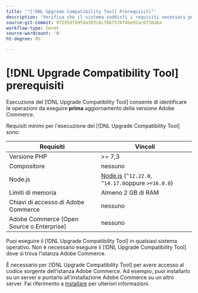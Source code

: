 ```yaml
---
title: '"[!DNL Upgrade Compatibility Tool] Prerequisiti"'
description: 'Verifica che il sistema soddisfi i requisiti necessari per eseguire il [!DNL Upgrade Compatibility Tool] per il progetto Adobe Commerce. '
source-git-commit: 97295df89fda393c8cf8675f8f4be92ac6f38a6a
workflow-type: tm+mt
source-wordcount: '0'
ht-degree: 0%

---
```



# [!DNL Upgrade Compatibility Tool] prerequisiti

Esecuzione del [!DNL Upgrade Compatibility Tool] consente di identificare le operazioni da eseguire **prima** aggiornamento della versione Adobe Commerce.

Requisiti minimi per l&#39;esecuzione del [!DNL Upgrade Compatibility Tool] sono:

| **Requisiti** | **Vincoli** |
|----------------|-----------------|
| Versione PHP | >= 7,3 |
| Compositore | nessuno |
| Node.js | [Node.js](https://nodejs.org/) (`^12.22.0`, `^14.17.0`oppure `>=16.0.0`) |
| Limiti di memoria | Almeno 2 GB di RAM |
| Chiavi di accesso di Adobe Commerce | nessuno |
| Adobe Commerce (Open Source o Enterprise) | nessuno |

Puoi eseguire il [!DNL Upgrade Compatibility Tool] in qualsiasi sistema operativo. Non è necessario eseguire il [!DNL Upgrade Compatibility Tool] dove si trova l’istanza Adobe Commerce.

È necessario per [!DNL Upgrade Compatibility Tool] per avere accesso al codice sorgente dell’istanza Adobe Commerce. Ad esempio, puoi installarlo su un server e puntarlo all&#39;installazione Adobe Commerce su un altro server. Fai riferimento a [installare](../upgrade-compatibility-tool/install.md) per ulteriori informazioni.
